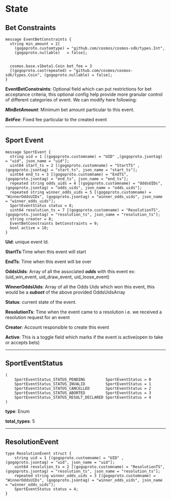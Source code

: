 # **State**

## **Bet Constraints**

```
message EventBetConstraints {
  string min_amount = 2[
    (gogoproto.customtype) = "github.com/cosmos/cosmos-sdk/types.Int",
    (gogoproto.nullable)   = false];


  cosmos.base.v1beta1.Coin bet_fee = 3
  [(gogoproto.castrepeated) = "github.com/cosmos/cosmos-sdk/types.Coin", (gogoproto.nullable) = false];
}
```

**EventBetConstraints**: Optional field which can put restrictions for bet acceptance criteria, this optional config help provide more
granular control of different categories of event. We can modify here following:

***MinBetAmount***: Minimum bet amount particular to this event.

***BetFee***: Fixed fee particular to the created event

---

## **Sport Event**
```
message SportEvent {
  string uid = 1 [(gogoproto.customname) = "UID" ,(gogoproto.jsontag) = "uid", json_name = "uid"];
  uint64 start_ts = 2 [(gogoproto.customname) = "StartTS" ,(gogoproto.jsontag) = "start_ts", json_name = "start_ts"];
  uint64 end_ts = 3 [(gogoproto.customname) = "EndTS", (gogoproto.jsontag) = "end_ts", json_name = "end_ts"];
  repeated string odds_uids = 4 [(gogoproto.customname) = "OddsUIDs", (gogoproto.jsontag) = "odds_uids", json_name = "odds_uids"];
  repeated string winner_odds_uids = 5 [(gogoproto.customname) = "WinnerOddsUIDs", (gogoproto.jsontag) = "winner_odds_uids", json_name = "winner_odds_uids"];
  SportEventStatus status = 6;
  uint64 resolution_ts = 7 [(gogoproto.customname) = "ResolutionTS", (gogoproto.jsontag) = "resolution_ts", json_name = "resolution_ts"];
  string creator = 8;
  EventBetConstraints betConstraints = 9;
  bool active = 10;
}
```
**Uid**: unique event Id.

**StartTs**:Time when this event will start

**EndTs**: Time when this event will be over

**OddsUids**: Array of all the associated **_odds_** with this event ex: (uid_win_event, uid_draw_event, uid_loose_event)

**WinnerOddsUids**: Array of all the Odds Uids which won this event, this would be a **_subset_** of the above provided OddsUidsArray

**Status**: current state of the event.

**ResolutionTs**: Time when the event came to a resolution i.e. we received a resolution request for an event

**Creator**: Account responsible to create this event

**Active**: This is a toggle field which marks if the event is active(open to take or accepts bets)

---

## **SportEventStatus**

```
(
	SportEventStatus_STATUS_PENDING         SportEventStatus = 0
	SportEventStatus_STATUS_INVALID         SportEventStatus = 1
	SportEventStatus_STATUS_CANCELLED       SportEventStatus = 2
	SportEventStatus_STATUS_ABORTED         SportEventStatus = 3
	SportEventStatus_STATUS_RESULT_DECLARED SportEventStatus = 4
)
```

**type**: Enum

**total_types**: 5

---

## **ResolutionEvent**

```
type ResolutionEvent struct {
	string uid = 1 [(gogoproto.customname) = "UID" ,(gogoproto.jsontag) = "uid", json_name = "uid"];
    uint64 resolution_ts = 2 [(gogoproto.customname) = "ResolutionTS", (gogoproto.jsontag) = "resolution_ts", json_name = "resolution_ts"];
    repeated string winner_odds_uids = 3 [(gogoproto.customname) = "WinnerOddsUIDs", (gogoproto.jsontag) = "winner_odds_uids", json_name = "winner_odds_uids"];
    SportEventStatus status = 4;
}
```
